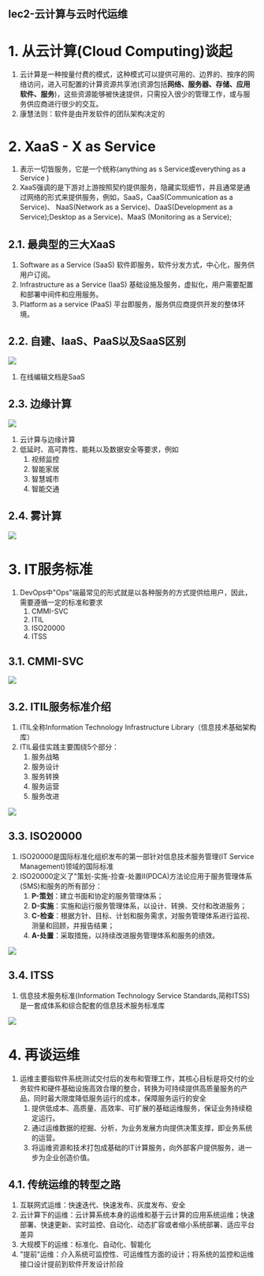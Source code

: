 lec2-云计算与云时代运维
---

# 1. 从云计算(Cloud Computing)谈起
1. 云计算是一种按量付费的模式，这种模式可以提供可用的、边界的、按序的网络访问，进入可配置的计算资源共享池(资源包括**网络、服务器、存储、应用软件、服务**)，这些资源能够被快速提供，只需投入很少的管理工作，或与服务供应商进行很少的交互。
2. 康慧法则：软件是由开发软件的团队架构决定的

# 2. XaaS - X as Service
1. 表示一切皆服务，它是一个统称(anything as s Service或everything as a Service )
2. XaaS强调的是下游对上游按照契约提供服务，隐藏实现细节，并且通常是通过网络的形式来提供服务，例如，SaaS，CaaS(Communication as a Service)、 NaaS(Network as a Service)、DaaS(Development as a Service);Desktop as a Service)、MaaS (Monitoring as a Service);

## 2.1. 最典型的三大XaaS
1. Software as a Service (SaaS) 软件即服务，软件分发方式，中心化，服务供用户订阅。
2. Infrastructure as a Service (IaaS) 基础设施及服务，虚拟化，用户需要配置和部署中间件和应用服务。
3. Platform as a service (PaaS) 平台即服务，服务供应商提供开发的整体环境。

## 2.2. 自建、IaaS、PaaS以及SaaS区别
![](https://spricoder.oss-cn-shanghai.aliyuncs.com/2020-Devops-introduction/img/lec2/1.png)

1. 在线编辑文档是SaaS

## 2.3. 边缘计算
![](https://spricoder.oss-cn-shanghai.aliyuncs.com/2020-Devops-introduction/img/lec2/6.png)

1. 云计算与边缘计算
2. 低延时、高可靠性、能耗以及数据安全等要求，例如
   1. 视频监控
   2. 智能家居
   3. 智慧城市
   4. 智能交通

## 2.4. 雾计算
![](https://spricoder.oss-cn-shanghai.aliyuncs.com/2020-Devops-introduction/img/lec2/7.png)

# 3. IT服务标准
1. DevOps中"Ops"端最常见的形式就是以各种服务的方式提供给用户，因此，需要遵循一定的标准和要求
   1. CMMI-SVC
   2. ITIL
   3. ISO20000
   4. ITSS

## 3.1. CMMI-SVC
![](https://spricoder.oss-cn-shanghai.aliyuncs.com/2020-Devops-introduction/img/lec2/2.png)

## 3.2. ITIL服务标准介绍
1. ITIL全称Information Technology Infrastructure Library（信息技术基础架构库）
2. ITIL最佳实践主要围绕5个部分：
   1. 服务战略
   2. 服务设计
   3. 服务转换
   4. 服务运营
   5. 服务改进

![](https://spricoder.oss-cn-shanghai.aliyuncs.com/2020-Devops-introduction/img/lec2/3.png)

## 3.3. ISO20000
1. ISO20000是国际标准化组织发布的第一部针对信息技术服务管理(IT Service Management)领域的国际标准
2. ISO20000定义了"策划-实施-捡查-处置II(PDCA)方法论应用于服务管理体系(SMS)和服务的所有部分：
   1. **P-策划**：建立书面和协定的服务管理体系；
   2. **D-实施**：实施和运行服务管理体系，以设计、转换、交付和改进服务；
   3. **C-检查**：根据方针、目标、计划和服务需求，对服务管理体系进行监视、测量和回顾，并报告结果；
   4. **A-处置**：采取措施，以持续改进服务管理体系和服务的绩效。

![](https://spricoder.oss-cn-shanghai.aliyuncs.com/2020-Devops-introduction/img/lec2/4.png)

## 3.4. ITSS
1. 信息技术服务标准(Information Technology Service Standards,简称ITSS)是一套成体系和综合配套的信息技术服务标准库

![](https://spricoder.oss-cn-shanghai.aliyuncs.com/2020-Devops-introduction/img/lec2/5.png)

# 4. 再谈运维
1. 运维主要指软件系统测试交付后的发布和管理工作，其核心目标是将交付的业务软件和硬件基础设施高效合理的整合，转换为可持续提供高质量服务的产品，同时最大限度降低服务运行的成本，保障服务运行的安全
   1. 提供低成本、高质量、高效率、可扩展的基础运维服务，保证业务持续稳定运行。
   2. 通过运维数据的挖掘、分析，为业务发展方向提供决策支撑，即业务系统的运营。
   3. 将运维资源和技术打包成基础的IT计算服务，向外部客户提供服务，进一步为企业创造价值。

## 4.1. 传统运维的转型之路
1. 互联网式运维：快速迭代、快速发布、灰度发布、安全
2. 云计算下的运维：云计算系统本身的运维和基于云计算的应用系统运维；快速部署、快速更新、实时监控、自动化、动态扩容或者缩小系统部署、适应平台差异
3. 大规模下的运维：标准化、自动化、智能化
4. "提前"运维：介入系统可监控性、可运维性方面的设计；将系统的监控和运维接口设计提前到软件开发设计阶段 
